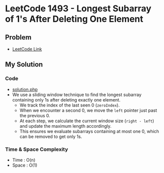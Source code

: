 # LeetCode 1493 - Longest Subarray of 1's After Deleting One Element

## Problem  
- [LeetCode Link](https://leetcode.com/problems/longest-subarray-of-1's-after-deleting-one-element/)

## My Solution

### Code
- [solution.php](./solution.php)
- We use a sliding window technique to find the longest subarray containing only 1s after deleting exactly one element.
  - We track the index of the last seen 0 (`zeroIndex`).
  - When we encounter a second 0, we move the `left` pointer just past the previous 0.
  - At each step, we calculate the current window size (`right - left`) and update the maximum length accordingly.
  - This ensures we evaluate subarrays containing at most one 0, which can be removed to get only 1s.

### Time & Space Complexity
- Time  : O(n)
- Space : O(1)
